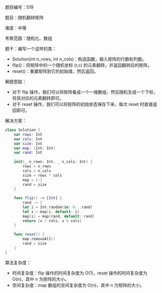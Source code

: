 题目编号：519

题目：随机翻转矩阵

难度：中等

考察范围：随机化、数组

题干：编写一个这样的类： 

- Solution(int n_rows, int n_cols)：构造函数，输入矩阵的行数和列数。
- flip()：将矩阵中的一个随机坐标 (r,c) 的元素翻转，并返回翻转后的矩阵。
- reset()：重置矩阵到它的初始值，然后返回。

解题思路： 

- 对于 flip 操作，我们可以将矩阵看成一个一维数组，然后随机生成一个下标，将其对应的元素翻转即可。
- 对于 reset 操作，我们可以将矩阵的初始状态保存下来，每次 reset 时直接返回即可。

解决方案：

```swift
class Solution {
    var rows: Int
    var cols: Int
    var size: Int
    var map: [Int: Int]
    var rand: Int
    
    init(_ n_rows: Int, _ n_cols: Int) {
        rows = n_rows
        cols = n_cols
        size = rows * cols
        map = [:]
        rand = size
    }
    
    func flip() -> [Int] {
        rand -= 1
        let i = Int.random(in: 0...rand)
        let x = map[i, default: i]
        map[i] = map[rand, default: rand]
        return [x / cols, x % cols]
    }
    
    func reset() {
        map.removeAll()
        rand = size
    }
}
```

算法复杂度： 

- 时间复杂度：flip 操作的时间复杂度为 O(1)，reset 操作的时间复杂度为 O(n)，其中 n 为矩阵的大小。
- 空间复杂度：map 数组的空间复杂度为 O(n)，其中 n 为矩阵的大小。